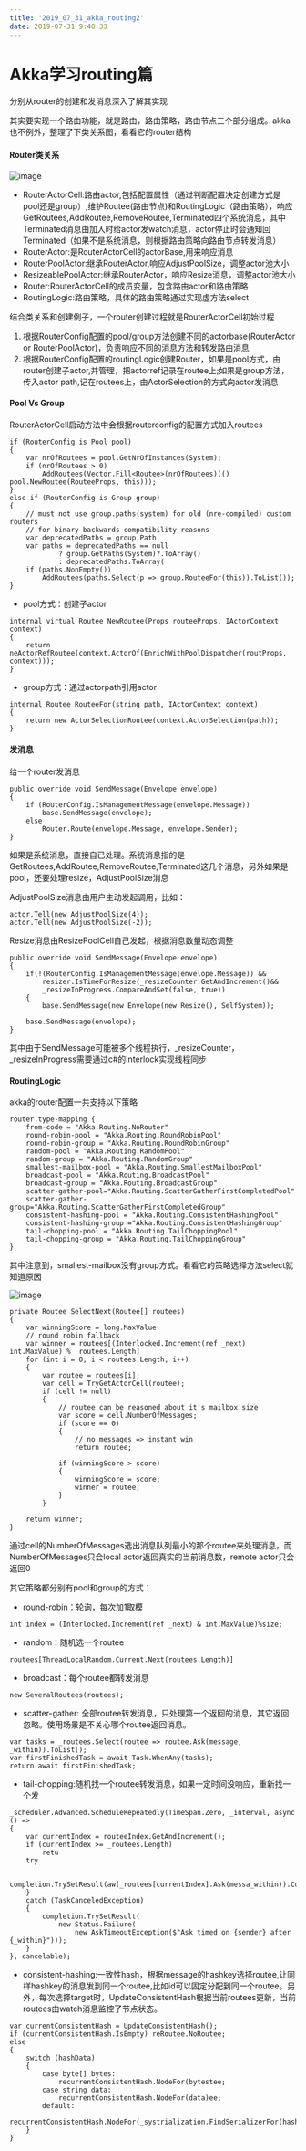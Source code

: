 ```yaml
---
title: '2019_07_31_akka_routing2'
date: 2019-07-31 9:40:33
---
```

# Akka学习routing篇

分别从router的创建和发消息深入了解其实现

其实要实现一个路由功能，就是路由，路由策略，路由节点三个部分组成。akka也不例外，整理了下类关系图，看看它的router结构

#### Router类关系
![image](https://github.com/chenanxing/blog/blob/master/etakka/2019_07_31_akka_routing2/akka_routing201.png?raw=true)

- RouterActorCell:路由actor,包括配置属性（通过判断配置决定创建方式是pool还是group）,维护Routee(路由节点)和RoutingLogic（路由策略），响应GetRoutees,AddRoutee,RemoveRoutee,Terminated四个系统消息，其中Terminated消息由加入时给actor发watch消息，actor停止时会通知回Terminated（如果不是系统消息，则根据路由策略向路由节点转发消息）
- RouterActor:是RouterActorCell的actorBase,用来响应消息
- RouterPoolActor:继承RouterActor,响应AdjustPoolSize，调整actor池大小
- ResizeablePoolActor:继承RouterActor，响应Resize消息，调整actor池大小
- Router:RouterActorCell的成员变量，包含路由actor和路由策略
- RoutingLogic:路由策略，具体的路由策略通过实现虚方法select

结合类关系和创建例子，一个router创建过程就是RouterActorCell初始过程
1. 根据RouterConfig配置的pool/group方法创建不同的actorbase(RouterActor or RouterPoolActor)，负责响应不同的消息方法和转发路由消息
2. 根据RouterConfig配置的routingLogic创建Router，如果是pool方式，由router创建子actor,并管理，把actorref记录在routee上;如果是group方法，传入actor path,记在routees上，由ActorSelection的方式向actor发消息

#### Pool Vs Group
RouterActorCell启动方法中会根据routerconfig的配置方式加入routees
```
if (RouterConfig is Pool pool)
{
    var nrOfRoutees = pool.GetNrOfInstances(System);
    if (nrOfRoutees > 0)
        AddRoutees(Vector.Fill<Routee>(nrOfRoutees)(() pool.NewRoutee(RouteeProps, this)));
}
else if (RouterConfig is Group group)
{
    // must not use group.paths(system) for old (nre-compiled) custom routers
    // for binary backwards compatibility reasons
    var deprecatedPaths = group.Path
    var paths = deprecatedPaths == null
            ? group.GetPaths(System)?.ToArray()
            : deprecatedPaths.ToArray(
    if (paths.NonEmpty())
        AddRoutees(paths.Select(p => group.RouteeFor(this)).ToList());
}
```
- pool方式：创建子actor
```
internal virtual Routee NewRoutee(Props routeeProps, IActorContext context)
{
    return neActorRefRoutee(context.ActorOf(EnrichWithPoolDispatcher(routProps, context)));
}
```
- group方式：通过actorpath引用actor
```
internal Routee RouteeFor(string path, IActorContext context)
{
    return new ActorSelectionRoutee(context.ActorSelection(path));
}
```

#### 发消息
给一个router发消息
```
public override void SendMessage(Envelope envelope)
{
    if (RouterConfig.IsManagementMessage(envelope.Message))
        base.SendMessage(envelope);
    else
        Router.Route(envelope.Message, envelope.Sender);
}
```
如果是系统消息，直接自已处理。系统消息指的是GetRoutees,AddRoutee,RemoveRoutee,Terminated这几个消息，另外如果是pool，还要处理resize，AdjustPoolSize消息

AdjustPoolSize消息由用户主动发起调用，比如：
```
actor.Tell(new AdjustPoolSize(4));
actor.Tell(new AdjustPoolSize(-2));
```

Resize消息由ResizePoolCell自己发起，根据消息数量动态调整
```
public override void SendMessage(Envelope envelope)
{
    if(!(RouterConfig.IsManagementMessage(envelope.Message)) &&
        resizer.IsTimeForResize(_resizeCounter.GetAndIncrement()&&
        _resizeInProgress.CompareAndSet(false, true))
    {
        base.SendMessage(new Envelope(new Resize(), SelfSystem));
    
    base.SendMessage(envelope);
}
```
其中由于SendMessage可能被多个线程执行，_resizeCounter，_resizeInProgress需要通过c#的Interlock实现线程同步

#### RoutingLogic
akka的router配置一共支持以下策略
```
router.type-mapping {
    from-code = "Akka.Routing.NoRouter"
    round-robin-pool = "Akka.Routing.RoundRobinPool"
    round-robin-group = "Akka.Routing.RoundRobinGroup"
    random-pool = "Akka.Routing.RandomPool"
    random-group = "Akka.Routing.RandomGroup"
    smallest-mailbox-pool = "Akka.Routing.SmallestMailboxPool"
    broadcast-pool = "Akka.Routing.BroadcastPool"
    broadcast-group = "Akka.Routing.BroadcastGroup"
    scatter-gather-pool="Akka.Routing.ScatterGatherFirstCompletedPool"
    scatter-gather-group="Akka.Routing.ScatterGatherFirstCompletedGroup"
    consistent-hashing-pool = "Akka.Routing.ConsistentHashingPool"
    consistent-hashing-group ="Akka.Routing.ConsistentHashingGroup"
    tail-chopping-pool = "Akka.Routing.TailChoppingPool"
    tail-chopping-group = "Akka.Routing.TailChoppingGroup"
}
```
其中注意到，smallest-mailbox没有group方式。看看它的策略选择方法select就知道原因

![image](https://github.com/chenanxing/blog/blob/master/etakka/2019_07_31_akka_routing2/akka_routing202.png?raw=true)
```
private Routee SelectNext(Routee[] routees)
{
    var winningScore = long.MaxValue
    // round robin fallback
    var winner = routees[(Interlocked.Increment(ref _next) int.MaxValue) %  routees.Length]
    for (int i = 0; i < routees.Length; i++)
    {
        var routee = routees[i];
        var cell = TryGetActorCell(routee);
        if (cell != null)
        {
            // routee can be reasoned about it's mailbox size
            var score = cell.NumberOfMessages;
            if (score == 0)
            {
                // no messages => instant win    
                return routee;
            
            if (winningScore > score)
            {
                winningScore = score;
                winner = routee;
            }
        }
    
    return winner;
}
```
通过cell的NumberOfMessages选出消息队列最小的那个routee来处理消息，而NumberOfMessages只会local actor返回真实的当前消息数，remote actor只会返回0

其它策略都分别有pool和group的方式：
- round-robin：轮询，每次加1取模
```
int index = (Interlocked.Increment(ref _next) & int.MaxValue)%size;
```
- random：随机选一个routee
```
routees[ThreadLocalRandom.Current.Next(routees.Length)]
```
- broadcast：每个routee都转发消息
```
new SeveralRoutees(routees);
```
- scatter-gather: 全部routee转发消息，只处理第一个返回的消息，其它返回忽略。使用场景是不关心哪个routee返回消息。
```
var tasks = _routees.Select(routee => routee.Ask(message, _within)).ToList();
var firstFinishedTask = await Task.WhenAny(tasks);
return await firstFinishedTask;
```
- tail-chopping:随机找一个routee转发消息，如果一定时间没响应，重新找一个发
```
_scheduler.Advanced.ScheduleRepeatedly(TimeSpan.Zero, _interval, async () =>
{
    var currentIndex = routeeIndex.GetAndIncrement();
    if (currentIndex >= _routees.Length) 
        retu
    try

        completion.TrySetResult(aw(_routees[currentIndex].Ask(messa_within)).ConfigureAwait(false));
    }
    catch (TaskCanceledException)
    {
        completion.TrySetResult(
            new Status.Failure(
                new AskTimeoutException($"Ask timed on {sender} after {_within}")));
    }
}, cancelable);
```
- consistent-hashing:一致性hash，根据message的hashkey选择routee,让同样hashkey的消息发到同一个routee,比如id可以固定分配到同一个routee。另外，每次选择target时，UpdateConsistentHash根据当前routees更新，当前routees由watch消息监控了节点状态。
```
var currentConsistentHash = UpdateConsistentHash();
if (currentConsistentHash.IsEmpty) reRoutee.NoRoutee;
else
{
    switch (hashData)
    {
        case byte[] bytes:
            recurrentConsistentHash.NodeFor(bytestee;
        case string data:
            recurrentConsistentHash.NodeFor(data)ee;
        default:
            recurrentConsistentHash.NodeFor(_systrialization.FindSerializerFor(hashDToBinary(hashData)).Routee;
    }
}
```
